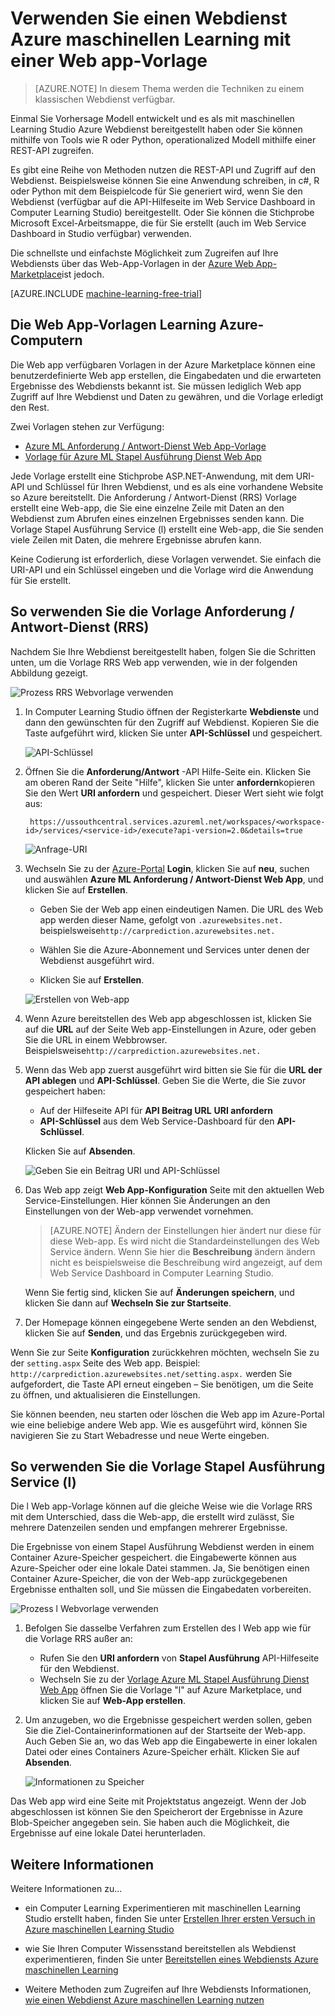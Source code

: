 <properties
    pageTitle="Nutzen von einem Webdienst Learning Computer mit einer Web app-Vorlage | Microsoft Azure"
    description="Mithilfe einer Web app-Vorlage in Azure Marketplace einen Vorhersage Webdienst Azure Computer interessante nutzen."
    keywords="Webdienst, Operationalization, REST-API, Computer-Schulung"
    services="machine-learning"
    documentationCenter=""
    authors="garyericson"
    manager="jhubbard"
    editor="cgronlun"/>

<tags
    ms.service="machine-learning"
    ms.workload="data-services"
    ms.tgt_pltfrm="na"
    ms.devlang="na"
    ms.topic="article"
    ms.date="10/10/2016"
    ms.author="garye;raymondl"/>

# <a name="consume-an-azure-machine-learning-web-service-with-a-web-app-template"></a>Verwenden Sie einen Webdienst Azure maschinellen Learning mit einer Web app-Vorlage

>[AZURE.NOTE] In diesem Thema werden die Techniken zu einem klassischen Webdienst verfügbar. 

Einmal Sie Vorhersage Modell entwickelt und es als mit maschinellen Learning Studio Azure Webdienst bereitgestellt haben oder Sie können mithilfe von Tools wie R oder Python, operationalized Modell mithilfe einer REST-API zugreifen.

Es gibt eine Reihe von Methoden nutzen die REST-API und Zugriff auf den Webdienst. Beispielsweise können Sie eine Anwendung schreiben, in c#, R oder Python mit dem Beispielcode für Sie generiert wird, wenn Sie den Webdienst (verfügbar auf die API-Hilfeseite im Web Service Dashboard in Computer Learning Studio) bereitgestellt. Oder Sie können die Stichprobe Microsoft Excel-Arbeitsmappe, die für Sie erstellt (auch im Web Service Dashboard in Studio verfügbar) verwenden.

Die schnellste und einfachste Möglichkeit zum Zugreifen auf Ihre Webdiensts über das Web-App-Vorlagen in der [Azure Web App-Marketplace](https://azure.microsoft.com/marketplace/web-applications/all/)ist jedoch.

[AZURE.INCLUDE [machine-learning-free-trial](../../includes/machine-learning-free-trial.md)]

## <a name="the-azure-machine-learning-web-app-templates"></a>Die Web App-Vorlagen Learning Azure-Computern

Die Web app verfügbaren Vorlagen in der Azure Marketplace können eine benutzerdefinierte Web app erstellen, die Eingabedaten und die erwarteten Ergebnisse des Webdiensts bekannt ist. Sie müssen lediglich Web app Zugriff auf Ihre Webdienst und Daten zu gewähren, und die Vorlage erledigt den Rest.

Zwei Vorlagen stehen zur Verfügung:

- [Azure ML Anforderung / Antwort-Dienst Web App-Vorlage](https://azure.microsoft.com/marketplace/partners/microsoft/azuremlaspnettemplateforrrs/)
- [Vorlage für Azure ML Stapel Ausführung Dienst Web App](https://azure.microsoft.com/marketplace/partners/microsoft/azuremlbeswebapptemplate/)

Jede Vorlage erstellt eine Stichprobe ASP.NET-Anwendung, mit dem URI-API und Schlüssel für Ihren Webdienst, und es als eine vorhandene Website so Azure bereitstellt. Die Anforderung / Antwort-Dienst (RRS) Vorlage erstellt eine Web-app, die Sie eine einzelne Zeile mit Daten an den Webdienst zum Abrufen eines einzelnen Ergebnisses senden kann. Die Vorlage Stapel Ausführung Service (l) erstellt eine Web-app, die Sie senden viele Zeilen mit Daten, die mehrere Ergebnisse abrufen kann.

Keine Codierung ist erforderlich, diese Vorlagen verwendet. Sie einfach die URI-API und ein Schlüssel eingeben und die Vorlage wird die Anwendung für Sie erstellt.

## <a name="how-to-use-the-request-response-service-rrs-template"></a>So verwenden Sie die Vorlage Anforderung / Antwort-Dienst (RRS)

Nachdem Sie Ihre Webdienst bereitgestellt haben, folgen Sie die Schritten unten, um die Vorlage RRS Web app verwenden, wie in der folgenden Abbildung gezeigt.

![Prozess RRS Webvorlage verwenden][image1]

1. In Computer Learning Studio öffnen der Registerkarte **Webdienste** und dann den gewünschten für den Zugriff auf Webdienst. Kopieren Sie die Taste aufgeführt wird, klicken Sie unter **API-Schlüssel** und gespeichert.

    ![API-Schlüssel][image3]

2. Öffnen Sie die **Anforderung/Antwort** -API Hilfe-Seite ein. Klicken Sie am oberen Rand der Seite "Hilfe", klicken Sie unter **anfordern**kopieren Sie den Wert **URI anfordern** und gespeichert. Dieser Wert sieht wie folgt aus:

        https://ussouthcentral.services.azureml.net/workspaces/<workspace-id>/services/<service-id>/execute?api-version=2.0&details=true

    ![Anfrage-URI][image4]

3. Wechseln Sie zu der [Azure-Portal](https://portal.azure.com) **Login**, klicken Sie auf **neu**, suchen und auswählen **Azure ML Anforderung / Antwort-Dienst Web App**, und klicken Sie auf **Erstellen**. 

    - Geben Sie der Web app einen eindeutigen Namen. Die URL des Web app werden dieser Name, gefolgt von `.azurewebsites.net.` beispielsweise`http://carprediction.azurewebsites.net.`

    - Wählen Sie die Azure-Abonnement und Services unter denen der Webdienst ausgeführt wird.

    - Klicken Sie auf **Erstellen**.

    ![Erstellen von Web-app][image5]

4. Wenn Azure bereitstellen des Web app abgeschlossen ist, klicken Sie auf die **URL** auf der Seite Web app-Einstellungen in Azure, oder geben Sie die URL in einem Webbrowser. Beispielsweise`http://carprediction.azurewebsites.net.`

5. Wenn das Web app zuerst ausgeführt wird bitten sie Sie für die **URL der API ablegen** und **API-Schlüssel**.
Geben Sie die Werte, die Sie zuvor gespeichert haben:
    - Auf der Hilfeseite API für **API Beitrag URL** **URI anfordern**
    - **API-Schlüssel** aus dem Web Service-Dashboard für den **API-Schlüssel**.

    Klicken Sie auf **Absenden**.

    ![Geben Sie ein Beitrag URI und API-Schlüssel][image6]

6. Das Web app zeigt **Web App-Konfiguration** Seite mit den aktuellen Web Service-Einstellungen. Hier können Sie Änderungen an den Einstellungen von der Web-app verwendet vornehmen.

    > [AZURE.NOTE] Ändern der Einstellungen hier ändert nur diese für diese Web-app. Es wird nicht die Standardeinstellungen des Web Service ändern. Wenn Sie hier die **Beschreibung** ändern ändern nicht es beispielsweise die Beschreibung wird angezeigt, auf dem Web Service Dashboard in Computer Learning Studio.

    Wenn Sie fertig sind, klicken Sie auf **Änderungen speichern**, und klicken Sie dann auf **Wechseln Sie zur Startseite**.

7. Der Homepage können eingegebene Werte senden an den Webdienst, klicken Sie auf **Senden**, und das Ergebnis zurückgegeben wird.

Wenn Sie zur Seite **Konfiguration** zurückkehren möchten, wechseln Sie zu der `setting.aspx` Seite des Web app. Beispiel: `http://carprediction.azurewebsites.net/setting.aspx.` werden Sie aufgefordert, die Taste API erneut eingeben – Sie benötigen, um die Seite zu öffnen, und aktualisieren die Einstellungen.

Sie können beenden, neu starten oder löschen die Web app im Azure-Portal wie eine beliebige andere Web app. Wie es ausgeführt wird, können Sie navigieren Sie zu Start Webadresse und neue Werte eingeben.

## <a name="how-to-use-the-batch-execution-service-bes-template"></a>So verwenden Sie die Vorlage Stapel Ausführung Service (l)

Die l Web app-Vorlage können auf die gleiche Weise wie die Vorlage RRS mit dem Unterschied, dass die Web-app, die erstellt wird zulässt, Sie mehrere Datenzeilen senden und empfangen mehrerer Ergebnisse.

Die Ergebnisse von einem Stapel Ausführung Webdienst werden in einem Container Azure-Speicher gespeichert. die Eingabewerte können aus Azure-Speicher oder eine lokale Datei stammen.
Ja, Sie benötigen einen Container Azure-Speicher, die von der Web-app zurückgegebenen Ergebnisse enthalten soll, und Sie müssen die Eingabedaten vorbereiten.

![Prozess l Webvorlage verwenden][image2]

1. Befolgen Sie dasselbe Verfahren zum Erstellen des l Web app wie für die Vorlage RRS außer an:
    - Rufen Sie den **URI anfordern** von **Stapel Ausführung** API-Hilfeseite für den Webdienst.
    - Wechseln Sie zu der [Vorlage Azure ML Stapel Ausführung Dienst Web App](https://azure.microsoft.com/marketplace/partners/microsoft/azuremlbeswebapptemplate/) öffnen Sie die Vorlage "l" auf Azure Marketplace, und klicken Sie auf **Web-App erstellen**.

2. Um anzugeben, wo die Ergebnisse gespeichert werden sollen, geben Sie die Ziel-Containerinformationen auf der Startseite der Web-app. Auch Geben Sie an, wo das Web app die Eingabewerte in einer lokalen Datei oder eines Containers Azure-Speicher erhält.
Klicken Sie auf **Absenden**.

    ![Informationen zu Speicher][image7]

Das Web app wird eine Seite mit Projektstatus angezeigt.
Wenn der Job abgeschlossen ist können Sie den Speicherort der Ergebnisse in Azure Blob-Speicher angegeben sein. Sie haben auch die Möglichkeit, die Ergebnisse auf eine lokale Datei herunterladen.

## <a name="for-more-information"></a>Weitere Informationen

Weitere Informationen zu...

- ein Computer Learning Experimentieren mit maschinellen Learning Studio erstellt haben, finden Sie unter [Erstellen Ihrer ersten Versuch in Azure maschinellen Learning Studio](machine-learning-create-experiment.md)

- wie Sie Ihren Computer Wissensstand bereitstellen als Webdienst experimentieren, finden Sie unter [Bereitstellen eines Webdiensts Azure maschinellen Learning](machine-learning-publish-a-machine-learning-web-service.md)

- Weitere Methoden zum Zugreifen auf Ihre Webdiensts Informationen, [wie einen Webdienst Azure maschinellen Learning nutzen](machine-learning-consume-web-services.md)


[image1]: media\machine-learning-consume-web-service-with-web-app-template\rrs-web-template-flow.png
[image2]: media\machine-learning-consume-web-service-with-web-app-template\bes-web-template-flow.png
[image3]: media\machine-learning-consume-web-service-with-web-app-template\api-key.png
[image4]: media\machine-learning-consume-web-service-with-web-app-template\post-uri.png
[image5]: media\machine-learning-consume-web-service-with-web-app-template\create-web-app.png
[image6]: media\machine-learning-consume-web-service-with-web-app-template\web-service-info.png
[image7]: media\machine-learning-consume-web-service-with-web-app-template\storage.png
